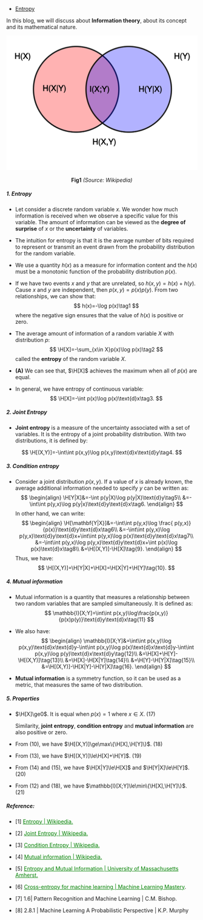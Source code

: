 * [Entropy](#####**5.-Properties**)

In this blog, we will discuss about **Information theory**, about its concept and its mathematical nature. 

<p>
    <p>
    <img src='https://raw.githubusercontent.com/khoatranrb/Img4Md/master/B/MLPR8/it.png'>
    <center><b>Fig1</b> <i>(Source: Wikipedia)</i></center>
</p>
</p>






##### **1. Entropy**

* Let consider a discrete random variable $x$. We wonder how much information is received when we observe a specific value for this variable. The amount of information can be viewed as the **degree of surprise** of $x$ or the **uncertainty** of variables.

* The intuition for entropy is that it is the average number of bits  required to represent or transmit an event drawn from the probability  distribution for the random variable.

* We use a quantity $h(x)$ as a measure for information content and the $h(x)$ must be a monotonic function of the probability distribution $p(x)$.

* If we have two events $x$ and $y$ that are unrelated, so $h(x,y)=h(x)+h(y)$. Cause $x$ and $y$ are independent, then $p(x,y)=p(x)p(y)$. From two relationships, we can show that:
  $$
  h(x)=-\log p(x)\tag1
  $$
  where the negative sign ensures that the value of $h(x)$ is positive or zero.

* The average amount of information of a random variable $X$ with distribution $p$:
  $$
  \H[X]=-\sum_{x\in X}p(x)\log p(x)\tag2
  $$
  called the **entropy** of the random variable $X$.

* **(A)** We can see that, $\H[X]$ achieves the maximum when all of $p(x)$ are equal.

* In general, we have entropy of continuous variable:
  $$
  \H[X]=-\int p(x)\log p(x)\text{d}x\tag3.
  $$

##### **2. Joint Entropy**

* **Joint entropy** is a measure of the uncertainty associated with a set of variables. It is the entropy of a joint probability distribution. With two distributions, it is defined by:

$$
\H[(X,Y)]=-\int\int p(x,y)\log p(x,y)\text{d}x\text{d}y\tag4.
$$



##### **3. Condition entropy**

* Consider a joint distribution $p(x,y)$. If a value of $x$ is already known, the average additional information needed to specify $y$ can be written as:
  $$
  \begin{align}
  \H[Y|X]&=-\int p(y|X)\log p(y|X)\text{d}y\tag5\\
  &=-\int\int p(y,x)\log p(y|x)\text{d}y\text{d}x\tag6.
  \end{align}
  $$
  In other hand, we can write:
  $$
  \begin{align}
  \H[\mathbf{Y|X}]&=-\int\int p(y,x)\log \frac{ p(y,x)}{p(x)}\text{d}y\text{d}x\tag6\\
  &=-\int\int p(y,x)\log p(y,x)\text{d}y\text{d}x+\int\int p(y,x)\log p(x)\text{d}y\text{d}x\tag7\\
  &=-\int\int p(y,x)\log p(y,x)\text{d}y\text{d}x+\int p(x)\log p(x)\text{d}x\tag8\\
  &=\H[(X,Y)]-\H[X]\tag{9}.
  \end{align}
  $$
  Thus, we have:
  $$
  \H[(X,Y)]=\H[Y|X]+\H[X]=\H[X|Y]+\H[Y]\tag{10}.
  $$



##### **4. Mutual information**

* Mutual  information  is  a  quantity  that  measures  a  relationship  between  two random variables that are sampled simultaneously. It is  defined as:
  $$
  \mathbb{I}[X;Y]=\int\int p(x,y)\log\frac{p(x,y)}{p(x)p(y)}\text{d}y\text{d}x\tag{11}
  $$

* We also have:
  $$
  \begin{align}
  \mathbb{I}[X;Y]&=\int\int p(x,y)\log p(x,y)\text{d}x\text{d}y-\int\int p(x,y)\log p(x)\text{d}x\text{d}y-\int\int p(x,y)\log p(y)\text{d}x\text{d}y\tag{12}\\
  &=\H[X]+\H[Y]-\H[(X,Y)]\tag{13}\\
  &=\H[X]-\H[X|Y]\tag{14}\\
  &=\H[Y]-\H[Y|X]\tag{15}\\
  &=\H[(X,Y)]-\H[X|Y]-\H[Y|X]\tag{16}.
  \end{align}
  $$

* **Mutual information** is a symmetry function, so it can be used as a metric, that measures the same of two distribution.

##### **5. Properties**

* $\H[X]\ge0$. It is equal when $p(x)=1$ where $x\in X$. $(17)$

  Similarity, **joint entropy**, **condition entropy** and **mutual information** are also positive or zero.

* From $(10)$, we have $\H[(X,Y)]\ge\max\{\H[X],\H[Y]\}$. $(18)$

* From $(13)$, we have $\H[(X,Y)]\le\H[X]+\H[Y]$. $(19)$

* From $(14)$ and $(15)$, we have $\H[X|Y]\le\H[X]$ and $\H[Y|X]\le\H[Y]$. $(20)$

* From $(12)$ and $(18)$, we have $\mathbb{I}[X;Y]\le\min\{\H[X],\H[Y]\}$. $(21)$

##### **Reference:**

* [1] <a href='https://en.wikipedia.org/wiki/Entropy' style='color:green'>Entropy | Wikipedia.</a>

* [2] <a href='https://en.wikipedia.org/wiki/Joint_entropy' style='color:green'>Joint Entropy | Wikipedia.</a>

* [3] <a href='https://en.wikipedia.org/wiki/Conditional_entropy' style='color:green'>Condition Entropy | Wikipedia.</a>

* [4] <a href='https://en.wikipedia.org/wiki/Mutual_information' style='color:green'>Mutual information | Wikipedia.</a>

* [5] <a href=' https://people.cs.umass.edu/~elm/Teaching/Docs/mutInf.pdf' style='color:green'>Entropy and Mutual Information | University of Massachusetts Amherst.</a>

* [6] <a href='https://machinelearningmastery.com/cross-entropy-for-machine-learning/' style="color:green">Cross-entropy for machine learning | Machine Learning Mastery</a>.

* [7] 1.6| Pattern Recognition and Machine Learning | C.M. Bishop.

* [8] 2.8.1 | Machine Learning A Probabilistic Perspective | K.P. Murphy

  

